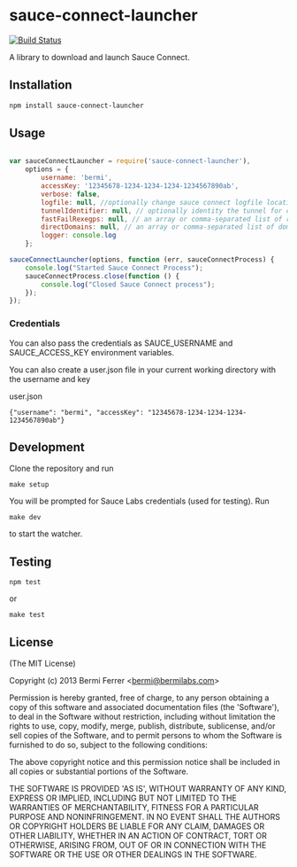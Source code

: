 # sauce-connect-launcher

[![Build Status](https://secure.travis-ci.org/bermi/sauce-connect-launcher.png)](http://travis-ci.org/bermi/sauce-connect-launcher)

A library to download and launch Sauce Connect.

## Installation

```sh
npm install sauce-connect-launcher
```

## Usage


```javascript

var sauceConnectLauncher = require('sauce-connect-launcher'),
	options = {
		username: 'bermi',
		accessKey: '12345678-1234-1234-1234-1234567890ab',
		verbose: false,
		logfile: null, //optionally change sauce connect logfile location
		tunnelIdentifier: null, // optionally identity the tunnel for concurrent tunnels
		fastFailRexegps: null, // an array or comma-separated list of regexes whose matches will not go through the tunnel
		directDomains: null, // an array or comma-separated list of domains that will not go through the tunnel
		logger: console.log
	};

sauceConnectLauncher(options, function (err, sauceConnectProcess) {
	console.log("Started Sauce Connect Process");
	sauceConnectProcess.close(function () {
		console.log("Closed Sauce Connect process");
	});
});

```

### Credentials

You can also pass the credentials as SAUCE_USERNAME and SAUCE_ACCESS_KEY environment variables.

You can also create a user.json file in your current working directory with the username and key

user.json
```
{"username": "bermi", "accessKey": "12345678-1234-1234-1234-1234567890ab"}
```

## Development

Clone the repository and run

```
make setup
```

You will be prompted for Sauce Labs credentials (used for testing).  Run
```
make dev
```
to start the watcher.


## Testing

```
npm test
```

or

```
make test
```

## License

(The MIT License)

Copyright (c) 2013 Bermi Ferrer &lt;bermi@bermilabs.com&gt;

Permission is hereby granted, free of charge, to any person obtaining
a copy of this software and associated documentation files (the
'Software'), to deal in the Software without restriction, including
without limitation the rights to use, copy, modify, merge, publish,
distribute, sublicense, and/or sell copies of the Software, and to
permit persons to whom the Software is furnished to do so, subject to
the following conditions:

The above copyright notice and this permission notice shall be
included in all copies or substantial portions of the Software.

THE SOFTWARE IS PROVIDED 'AS IS', WITHOUT WARRANTY OF ANY KIND,
EXPRESS OR IMPLIED, INCLUDING BUT NOT LIMITED TO THE WARRANTIES OF
MERCHANTABILITY, FITNESS FOR A PARTICULAR PURPOSE AND NONINFRINGEMENT.
IN NO EVENT SHALL THE AUTHORS OR COPYRIGHT HOLDERS BE LIABLE FOR ANY
CLAIM, DAMAGES OR OTHER LIABILITY, WHETHER IN AN ACTION OF CONTRACT,
TORT OR OTHERWISE, ARISING FROM, OUT OF OR IN CONNECTION WITH THE
SOFTWARE OR THE USE OR OTHER DEALINGS IN THE SOFTWARE.
